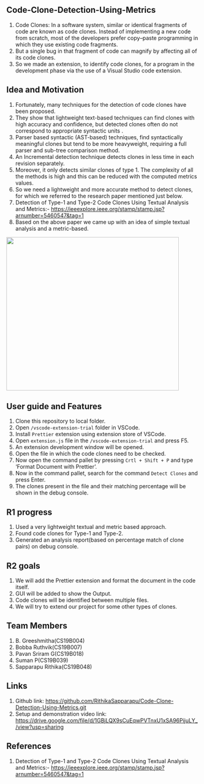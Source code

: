 ## Code-Clone-Detection-Using-Metrics
1. Code Clones: In a software system, similar or identical fragments of code are known as code clones. Instead of implementing a new code from scratch, most of the developers prefer copy–paste programming in which they use existing code fragments.
2. But a single bug in that fragment of code can magnify by affecting all of its code clones.
3. So we made an extension, to identify code clones, for a program in the development phase via the use of a Visual Studio code extension.

## Idea and Motivation
1. Fortunately, many techniques for the detection of code clones have been proposed. 
2. They show that lightweight text-based techniques can find clones with high accuracy and confidence, but detected clones often do not correspond to appropriate syntactic units .
3. Parser based syntactic (AST-based) techniques, find syntactically meaningful clones but tend to be more heavyweight, requiring a full parser and sub-tree comparison method.
4. An Incremental detection technique detects clones in less time in each revision separately. 
5. Moreover, it only detects similar clones of type 1. The complexity of all the methods is high and this can be reduced with the computed metrics values.
6. So we need a lightweight and more accurate method to detect clones, for which we referred to the research paper mentioned just below.
7. Detection of Type-1 and Type-2 Code Clones Using Textual Analysis and Metrics:-
https://ieeexplore.ieee.org/stamp/stamp.jsp?arnumber=5460547&tag=1
8. Based on the above paper we came up with an idea of simple textual analysis and a metric-based.
<img src="https://github.com/RithikaSapparapu/Code-Clone-Detection-Using-Metrics/blob/master/images/2022-04-03.png" height="400" width="450"/>

## User guide and Features
1. Clone this repository to local folder.
2. Open `/vscode-extension-trial` folder in VSCode.
3. Install `Prettier` extension using extension store of VSCode.
3. Open `extension.js` file in the `/vscode-extension-trial` and press F5.
4. An extension development window will be opened.
5. Open the file in which the code clones need to be checked.
6. Now open the command pallet by pressing `Crtl + Shift + P` and type ‘Format Document with Prettier’.
7. Now in the command pallet, search for the command `Detect Clones` and press Enter.
8. The clones present in the file and their matching percentage will be shown in the debug console.

## R1 progress
1. Used a very lightweight textual and metric based approach.
2. Found code clones for Type-1 and Type-2.
3. Generated an analysis report(based on percentage match of clone pairs) on debug console.

## R2 goals
1. We will add the Prettier extension and format the document  in the code itself.
2. GUI will be added to show the Output.
3. Code clones will be identified between multiple files.
4. We will try to extend our project for some other types of clones.

## Team Members
1. B. Greeshmitha(CS19B004)
2. Bobba Ruthvik(CS19B007)
3. Pavan Sriram G(CS19B018)
4. Suman P(CS19B039)
5. Sapparapu Rithika(CS19B048)<br />

## Links
1. Github link: https://github.com/RithikaSapparapu/Code-Clone-Detection-Using-Metrics.git
2. Setup and demonstration video link: https://drive.google.com/file/d/1GBjLQX9sCuEqwPVTnxU1xSA96PijuLY_/view?usp=sharing

## References
1. Detection of Type-1 and Type-2 Code Clones Using Textual Analysis and Metrics:-
https://ieeexplore.ieee.org/stamp/stamp.jsp?arnumber=5460547&tag=1
